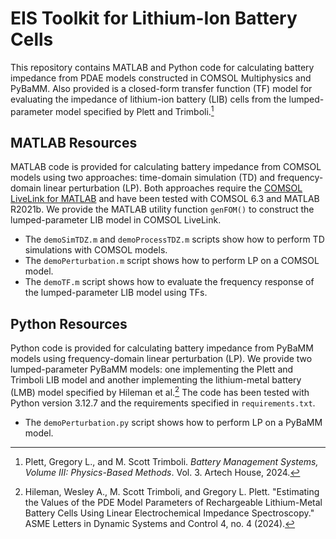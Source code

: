 # EIS Toolkit for Lithium-Ion Battery Cells

This repository contains MATLAB and Python code for calculating battery impedance from PDAE models constructed in COMSOL Multiphysics and PyBaMM. Also provided is a closed-form transfer function (TF) model for evaluating the impedance of lithium-ion battery (LIB) cells from the lumped-parameter model specified by Plett and Trimboli.[^1]

## MATLAB Resources

MATLAB code is provided for calculating battery impedance from COMSOL models using two approaches: time-domain simulation (TD) and frequency-domain linear perturbation (LP). Both approaches require the [COMSOL LiveLink for MATLAB](https://www.comsol.com/livelink-for-matlab) and have been tested with COMSOL 6.3 and MATLAB R2021b. We provide the MATLAB utility function `genFOM()` to construct the lumped-parameter LIB model in COMSOL LiveLink.

- The `demoSimTDZ.m` and `demoProcessTDZ.m` scripts show how to perform TD simulations with COMSOL models.
- The `demoPerturbation.m` script shows how to perform LP on a COMSOL model.
- The `demoTF.m` script shows how to evaluate the frequency response of the lumped-parameter LIB model using TFs.

## Python Resources

Python code is provided for calculating battery impedance from PyBaMM models using frequency-domain linear perturbation (LP). We provide two lumped-parameter PyBaMM models: one implementing the Plett and Trimboli LIB model and another implementing the lithium-metal battery (LMB) model specified by Hileman et al.[^2] The code has been tested with Python version 3.12.7 and the requirements specified in `requirements.txt`.

- The `demoPerturbation.py` script shows how to perform LP on a PyBaMM model.

[^1]: Plett, Gregory L., and M. Scott Trimboli. _Battery Management Systems, Volume III: Physics-Based Methods_. Vol.&nbsp;3. Artech House, 2024.

[^2]: Hileman, Wesley A., M. Scott Trimboli, and Gregory L. Plett. "Estimating the Values of the PDE Model Parameters of Rechargeable Lithium-Metal Battery Cells Using Linear Electrochemical Impedance Spectroscopy." ASME Letters in Dynamic Systems and Control 4, no. 4 (2024).
